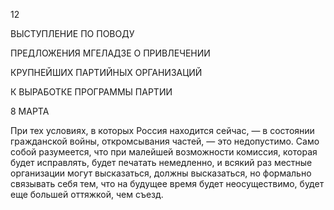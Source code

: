 12

ВЫСТУПЛЕНИЕ ПО ПОВОДУ

ПРЕДЛОЖЕНИЯ МГЕЛАДЗЕ О ПРИВЛЕЧЕНИИ

КРУПНЕЙШИХ ПАРТИЙНЫХ ОРГАНИЗАЦИЙ

К ВЫРАБОТКЕ ПРОГРАММЫ ПАРТИИ

8 МАРТА

При тех условиях, в которых Россия находится сейчас, — в состоянии гражданской войны, откромсывания частей, — это недопустимо. Само собой разумеется, что при малейшей возможности комиссия, которая будет исправлять, будет печатать немедлен­но, и всякий раз местные организации могут высказаться, должны высказаться, но формально связывать себя тем, что на будущее время будет неосуществимо, будет еще большей оттяжкой, чем съезд.